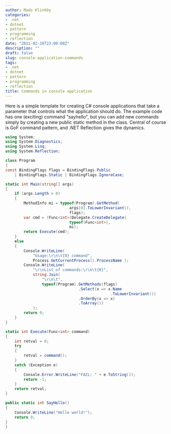 ```yaml
---
author: Mads Klinkby
categories:
- .net
- dotnet
- pattern
- programming
- reflection
date: "2011-02-28T23:00:00Z"
description: ""
draft: false
slug: console-application-commands
tags:
- .net
- dotnet
- pattern
- programming
- reflection
title: Commands in console application
---
```



Here is a simple template for creating C# console applications that take a parameter that controls what the application should do. The example code has one (exciting) command "sayhello", but you can add new commands simply by creating a new public static method in the class. Central of course is GoF command pattern, and .NET Reflection gives the dynamics.   

```C#
using System;
using System.Diagnostics;
using System.Linq;
using System.Reflection;

class Program
{
const BindingFlags flags = BindingFlags.Public 
    | BindingFlags.Static | BindingFlags.IgnoreCase;

static int Main(string[] args)
{
    if (args.Length > 0)
    {
        MethodInfo mi = typeof(Program).GetMethod(
                            args[0].ToLowerInvariant(),
                            flags);
        var cmd = (Func<int>)Delegate.CreateDelegate(
                            typeof(Func<int>),
                            mi);
        return Execute(cmd);
    }
    else
    {
        Console.WriteLine(
            "Usage:\r\n\t{0} command", 
            Process.GetCurrentProcess().ProcessName );
        Console.WriteLine(
            "\r\nList of commands:\r\n\t{0}",
            string.Join(
                "\r\n\t",
                typeof(Program).GetMethods(flags)
                                .Select(x => x.Name
                                              .ToLowerInvariant())
                                .OrderBy(x => x)
                                .ToArray())
            );
        return 0;
    }
}

static int Execute(Func<int> command)
{
    int retval = 0;
    try
    {
        retval = command();
    }
    catch (Exception e)
    {
        Console.Error.WriteLine("FAIL: " + e.ToString());
        return -1;
    }
    return retval;
}

public static int SayHello()
{
    Console.WriteLine("Hello world!");
    return 0;
}
}
```

